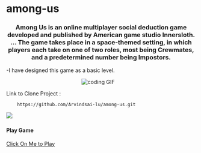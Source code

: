 # among-us


<h3 align="center">Among Us is an online multiplayer social deduction game developed and published by American game studio Innersloth. ... The game takes place in a space-themed setting, in which players each take on one of two roles, most being Crewmates, and a predetermined number being Impostors.</h3>


-I have designed this game as a basic level.

<p align="center">
<img src="https://media.giphy.com/media/j4fbBhYgu8mNEHkQ4w/giphy.gif" alt="coding GIF" />&nbsp;&nbsp;&nbsp;&nbsp;
</p>

Link to Clone Project :

        https://github.com/Arvindsai-lu/among-us.git
    
<p align="left">
<img src="https://media.giphy.com/media/x7mg6cMkLEdg2hgV32/giphy.gif" />&nbsp;&nbsp;&nbsp;&nbsp;
</p>
    
    
<h4 align="centre"> Play Game </h4>

<a href="https://arvindsai-lu.github.io/among-us/">Click On Me to Play</a>

